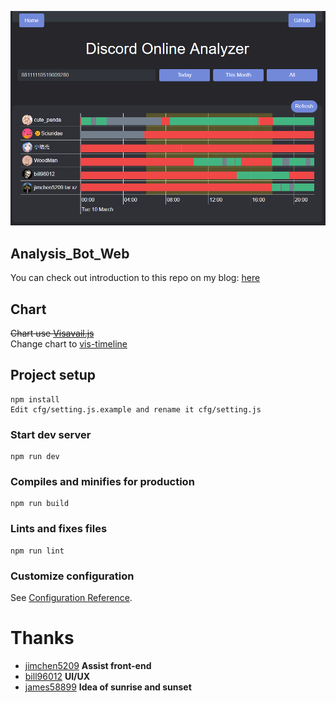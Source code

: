 
![image](repo_image/home.png)

## Analysis_Bot_Web
You can check out introduction to this repo on my blog: [here](https://blog.woodman.tw/2020/03/11/%E5%B0%88%E6%A1%88%E4%BB%8B%E7%B4%B9-Discord-Analysis-Bot/)  

## Chart
~~Chart use [Visavail.js](https://github.com/flrs/visavail#visavailjs---a-time-data-availability-chart)~~  
Change chart to [vis-timeline](https://github.com/visjs/vis-timeline)  

## Project setup
```
npm install
Edit cfg/setting.js.example and rename it cfg/setting.js
```

### Start dev server
```
npm run dev
```

### Compiles and minifies for production
```
npm run build
```

### Lints and fixes files
```
npm run lint
```

### Customize configuration
See [Configuration Reference](https://cli.vuejs.org/config/).

# Thanks
* [jimchen5209](https://jimchen5209.me) **Assist front-end**
* [bill96012](https://github.com/bill96012) **UI/UX**
* [james58899](https://github.com/james58899) **Idea of sunrise and sunset**
